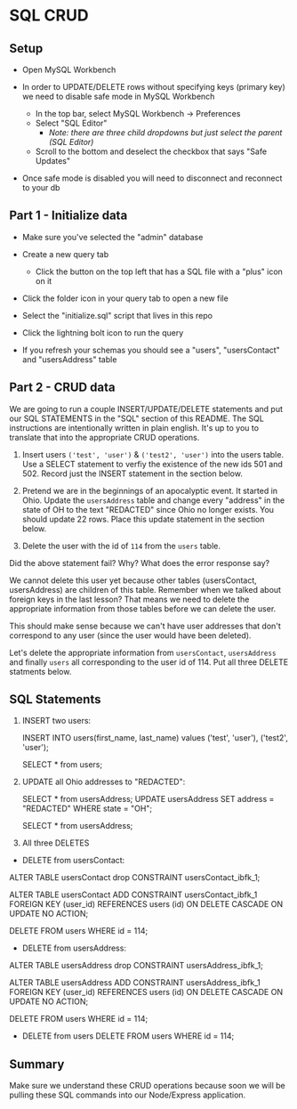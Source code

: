 # SQL CRUD

## Setup

* Open MySQL Workbench

* In order to UPDATE/DELETE rows without specifying keys (primary key) we need to disable safe mode in MySQL Workbench

  * In the top bar, select MySQL Workbench -> Preferences
  * Select "SQL Editor"
    * _Note: there are three child dropdowns but just select the parent (SQL Editor)_
  * Scroll to the bottom and deselect the checkbox that says "Safe Updates"

* Once safe mode is disabled you will need to disconnect and reconnect to your db

## Part 1 - Initialize data

* Make sure you've selected the "admin" database

* Create a new query tab
  * Click the button on the top left that has a SQL file with a "plus" icon on it

* Click the folder icon in your query tab to open a new file

* Select the "initialize.sql" script that lives in this repo

* Click the lightning bolt icon to run the query

* If you refresh your schemas you should see a "users", "usersContact" and "usersAddress" table

## Part 2 - CRUD data

We are going to run a couple INSERT/UPDATE/DELETE statements and put our SQL STATEMENTS in the "SQL" section of this README. The SQL instructions are intentionally written in plain english. It's up to you to translate that into the appropriate CRUD operations.

1. Insert users `('test', 'user')` & `('test2', 'user')` into the users table. Use a SELECT statement to verfiy the existence of the new ids 501 and 502. Record just the INSERT statement in the section below. 

2. Pretend we are in the beginnings of an apocalyptic event. It started in Ohio. Update the `usersAddress` table and change every "address" in the state of OH to the text "REDACTED" since Ohio no longer exists. You should update 22 rows. Place this update statement in the section below. 

3. Delete the user with the id of `114` from the `users` table.

Did the above statement fail? Why? What does the error response say?

We cannot delete this user yet because other tables (usersContact, usersAddress) are children of this table. Remember when we talked about foreign keys in the last lesson? That means we need to delete the appropriate information from those tables before we can delete the user. 

This should make sense because we can't have user addresses that don't correspond to any user (since the user would have been deleted).

Let's delete the appropriate information from `usersContact`, `usersAddress` and finally `users` all corresponding to the user id of 114. Put all three DELETE statments below.


## SQL Statements

1. INSERT two users:
  
   INSERT INTO users(first_name, last_name)
   values ('test', 'user'),
	 ('test2', 'user');

   SELECT * from users;

2. UPDATE all Ohio addresses to "REDACTED":
  
   SELECT * from usersAddress;
   UPDATE usersAddress
   SET address = "REDACTED" 
   WHERE state = "OH"; 

   SELECT * from usersAddress; 


3. All three DELETES

* DELETE from usersContact:

ALTER TABLE usersContact
drop CONSTRAINT usersContact_ibfk_1;

ALTER TABLE usersContact
ADD CONSTRAINT usersContact_ibfk_1
    FOREIGN KEY (user_id)
    REFERENCES users (id)
ON DELETE CASCADE ON UPDATE NO ACTION; 
       
DELETE FROM users WHERE id = 114;  



* DELETE from usersAddress:

ALTER TABLE usersAddress
drop CONSTRAINT usersAddress_ibfk_1;

ALTER TABLE usersAddress
ADD CONSTRAINT usersAddress_ibfk_1
    FOREIGN KEY (user_id)
    REFERENCES users (id)
ON DELETE CASCADE ON UPDATE NO ACTION; 
       
DELETE FROM users WHERE id = 114;  



* DELETE from users
DELETE FROM users WHERE id = 114;  

## Summary

Make sure we understand these CRUD operations because soon we will be pulling these SQL commands into our Node/Express application.
